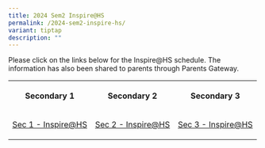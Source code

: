 ```yaml
---
title: 2024 Sem2 Inspire@HS
permalink: /2024-sem2-inspire-hs/
variant: tiptap
description: ""
---
```

<p>Please click on the links below for the Inspire@HS schedule. The information
has also been shared to parents through Parents Gateway.</p>
<p></p>
<table style="minWidth: 75px">
<colgroup>
<col>
<col>
<col>
</colgroup>
<tbody>
<tr>
<th rowspan="1" colspan="1">
<p>Secondary 1</p>
</th>
<th rowspan="1" colspan="1">
<p>Secondary 2</p>
</th>
<th rowspan="1" colspan="1">
<p>Secondary 3</p>
</th>
</tr>
<tr>
<td rowspan="1" colspan="1">
<p><a href="/files/Sec_1_Inspire___HS_Series_3_PG_letter.pdf" rel="noopener nofollow" target="_blank">Sec 1 - Inspire@HS</a>
</p>
</td>
<td rowspan="1" colspan="1">
<p><a href="/files/Sec_2_Inspire___HS_Series_3_PG_letter.pdf" rel="noopener nofollow" target="_blank">Sec 2 - Inspire@HS</a>
</p>
</td>
<td rowspan="1" colspan="1">
<p><a href="/files/Sec_3_Inspire___HS_Series_3_PG_letter.pdf" rel="noopener nofollow" target="_blank">Sec 3 - Inspire@HS</a>
</p>
</td>
</tr>
</tbody>
</table>
<p></p>